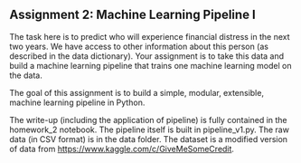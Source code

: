 ## Assignment 2: Machine Learning Pipeline I

The task here is to predict who will experience financial distress in the next two years. We have access to other information about this person (as described in the data dictionary). Your assignment is to take this data and build a machine learning pipeline that trains one machine learning model on the data. 

The goal of this assignment is to build a simple, modular, extensible, machine learning pipeline in Python. 

The write-up (including the application of pipeline) is fully contained in the homework_2 notebook. The pipeline itself is built in pipeline_v1.py. The raw data (in CSV format) is in the data folder. The dataset is a modified version of data from https://www.kaggle.com/c/GiveMeSomeCredit. 